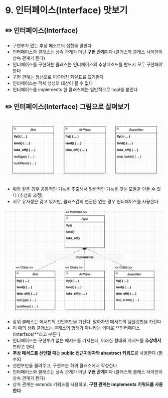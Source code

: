 # 9. 인터페이스(Interface) 맛보기

## ✏️  인터페이스(Interface)

- 구현부가 없는 추상 메소드의 집합을 말한다
- 인터페이스와 클래스는 상속 관계가 아닌 **구현 관계**이다 (클래스와 클래스 사이만이 상속 관계가 된다)
- 인터페이스를 구현하는 클래스는 인터페이스의 추상메소드를 반드시 모두 구현해야한다
- 구현 관계는 점선으로 이루어진 화살표로 표기한다
- 인터페이스는 객체 생성의 대상이 될 수 없다
- 인터페이스를 implements 한 클래스에는 일반적으로 Impl를 붙인다

## ✏️  인터페이스(Interface) 그림으로 살펴보기

![image](img/9-1.png)

- 위와 같은 경우 공통적인 기능을 추출해서 일반적인 기능을 갖는 모듈을 만들 수 있다 (추상화 과정)
- 서로 유사성은 갖고 있지만, 클래스간의 연관은 없는 경우 인터페이스를 사용한다

![image](img/9-2.png)

- 상위 클래스는 메서드의 선언부만을 가진다. 말하자면 메서드의 템플릿만을 가진다
- 이 때의 상위 클래스는 클래스의 형태가 아니라는 의미로 **인터페이스(Interface)**라고 부른다
- 인터페이스는 구현부가 없는 메서드를 가지는데, 이러한 형태의 메서드를 **추상메서드**라고 한다
- **추상 메서드를 선언할 때는 public 접근지정자와 abastract 키워드**를 사용한다 (필수X)
- 선언부만을 물려주고, 구현부는 하위 클래스에서 작성한다
- 인터페이스와 클래스는 상속 관계가 아닌 **구현 관계**이다 (클래스와 클래스 사이만이 상속 관계가 된다)
- 상속 관계는 extends 키워드를 사용하고, **구현 관계는 implements 키워드를 사용한다**
